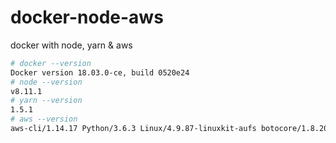 # docker-node-aws

docker with node, yarn & aws
```sh
# docker --version
Docker version 18.03.0-ce, build 0520e24
# node --version
v8.11.1
# yarn --version
1.5.1
# aws --version
aws-cli/1.14.17 Python/3.6.3 Linux/4.9.87-linuxkit-aufs botocore/1.8.20
```
